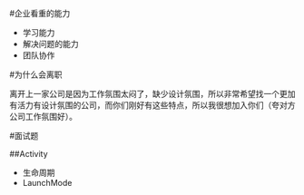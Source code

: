 #企业看重的能力

- 学习能力
- 解决问题的能力
- 团队协作

#为什么会离职

离开上一家公司是因为工作氛围太闷了，缺少设计氛围，所以非常希望找一个更加有活力有设计氛围的公司，而你们刚好有这些特点，所以我很想加入你们（夸对方公司工作氛围好）。

#面试题

##Activity
- 生命周期
- LaunchMode

